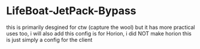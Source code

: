 # LifeBoat-JetPack-Bypass
this is primarily desgined for ctw (capture the wool) but it has more practical uses too, i will also add this config is for Horion, i did NOT make horion this is just simply a config  for the client
